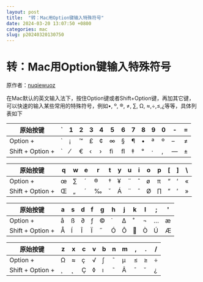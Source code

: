 ```yaml
---
layout: post
title:  "转：Mac用Option键输入特殊符号"
date: 2024-03-20 13:07:50 +0800
categories: mac
slug: p20240320130750
---
```





# 转：Mac用Option键输入特殊符号



原作者：[nuqiewuoz](https://www.jianshu.com/u/fb61bb93bc02)



在Mac默认的英文输入法下，按住Option键或者Shift+Option键，再加其它键，可以快速的输入某些常用的特殊符号，例如•, º, ®, ≠, ∑, Ω, ≈,÷,≤,¿等等，具体列表如下

| 原始按键         | `    | 1    | 2    | 3    | 4    | 5    | 6    | 7    | 8    | 9    | 0    | -    | =    |
| ---------------- | ---- | ---- | ---- | ---- | ---- | ---- | ---- | ---- | ---- | ---- | ---- | ---- | ---- |
| Option +         | `    | ¡    | ™    | £    | ¢    | ∞    | §    | ¶    | •    | ª    | º    | –    | ≠    |
| Shift + Option + | `    | ⁄    | €    | ‹    | ›    | ﬁ    | ﬂ    | ‡    | °    | ·    | ‚    | —    | ±    |

| 原始按键         | q    | w    | e    | r    | t    | y    | u    | i    | o    | p    | [    | ]    | \    |
| ---------------- | ---- | ---- | ---- | ---- | ---- | ---- | ---- | ---- | ---- | ---- | ---- | ---- | ---- |
| Option +         | œ    | ∑    | ´    | ®    | †    | ¥    | ¨    | ˆ    | ø    | π    | “    | ‘    | «    |
| Shift + Option + | Œ    | „    | ´    | ‰    | ˇ    | Á    | ¨    | ˆ    | Ø    | ∏    | ”    | ’    | »    |

| 原始按键         | a    | s    | d    | f    | g    | h    | j    | k    | l    | ;    | '    |
| ---------------- | ---- | ---- | ---- | ---- | ---- | ---- | ---- | ---- | ---- | ---- | ---- |
| Option +         | å    | ß    | ∂    | ƒ    | ©    | ˙    | ∆    | ˚    | ¬    | …    | æ    |
| Shift + Option + | Å    | Í    | Î    | Ï    | ˝    | Ó    | Ô    |     | Ò    | Ú    | Æ    |

| 原始按键         | z    | x    | c    | v    | b    | n    | m    | ,    | .    | /    |
| ---------------- | ---- | ---- | ---- | ---- | ---- | ---- | ---- | ---- | ---- | ---- |
| Option +         | Ω    | ≈    | ç    | √    | ∫    | ˜    | µ    | ≤    | ≥    | ÷    |
| Shift + Option + | ¸    | ˛    | Ç    | ◊    | ı    | ˜    | Â    | ¯    | ˘    | ¿    |
